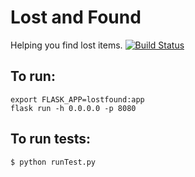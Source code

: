 # Lost and Found

Helping you find lost items.
[![Build Status](https://travis-ci.org/KaiUsesThis/lost-found.svg?branch=master)](https://travis-ci.org/KaiUsesThis/lost-found)

## To run:
```
export FLASK_APP=lostfound:app
flask run -h 0.0.0.0 -p 8080
```

## To run tests:
```
$ python runTest.py
```
